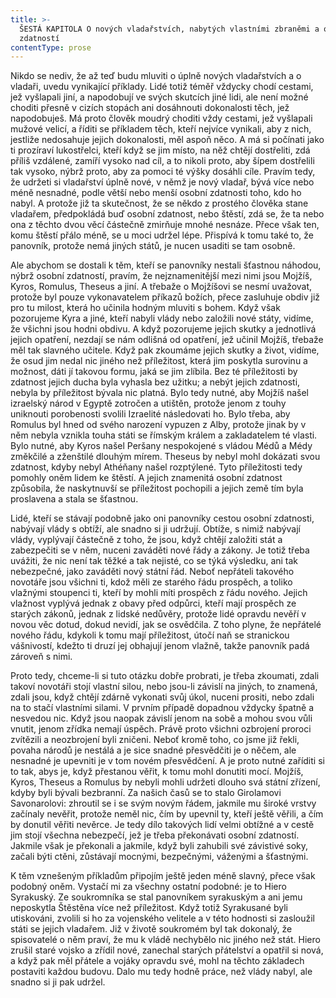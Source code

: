 ```yaml
---
title: >-
  ŠESTÁ KAPITOLA O nových vladařstvích, nabytých vlastními zbraněmi a osobní
  zdatností
contentType: prose
---
```


<section>

Nikdo se nediv, že až teď budu mluviti o úplně nových vladařstvích a o vladaři, uvedu vynikající příklady. Lidé totiž téměř vždycky chodí cestami, jež vyšlapali jiní, a napodobují ve svých skutcích jiné lidi, ale není možné choditi přesně v cizích stopách ani dosáhnouti dokonalosti těch, jež napodobuješ. Má proto člověk moudrý choditi vždy cestami, jež vyšlapali mužové velicí, a říditi se příkladem těch, kteří nejvíce vynikali, aby z nich, jestliže nedosahuje jejich dokonalosti, měl aspoň něco. A má si počínati jako ti prozíraví lukostřelci, kteří když se jim místo, na něž chtějí dostřeliti, zdá příliš vzdálené, zamíří vysoko nad cíl, a to nikoli proto, aby šípem dostřelili tak vysoko, nýbrž proto, aby za pomoci té výšky dosáhli cíle. Pravím tedy, že udržeti si vladařství úplně nové, v němž je nový vladař, bývá více nebo méně nesnadné, podle větší nebo menší osobní zdatnosti toho, kdo ho nabyl. A protože již ta skutečnost, že se někdo z prostého člověka stane vladařem, předpokládá buď osobní zdatnost, nebo štěstí, zdá se, že ta nebo ona z těchto dvou věcí částečně zmirňuje mnohé nesnáze. Přece však ten, komu štěstí přálo méně, se u moci udržel lépe. Přispívá k tomu také to, že panovník, protože nemá jiných států, je nucen usaditi se tam osobně.

Ale abychom se dostali k těm, kteří se panovníky nestali šťastnou náhodou, nýbrž osobní zdatností, pravím, že nejznamenitější mezi nimi jsou Mojžíš, Kyros, Romulus, Theseus a jiní. A třebaže o Mojžíšovi se nesmí uvažovat, protože byl pouze vykonavatelem příkazů božích, přece zasluhuje obdiv již pro tu milost, která ho učinila hodným mluviti s bohem. Když však pozorujeme Kyra a jiné, kteří nabyli vlády nebo založili nové státy, vidíme, že všichni jsou hodni obdivu. A když pozorujeme jejich skutky a jednotlivá jejich opatření, nezdají se nám odlišná od opatření, jež učinil Mojžíš, třebaže měl tak slavného učitele. Když pak zkoumáme jejich skutky a život, vidíme, že osud jim nedal nic jiného než příležitost, která jim poskytla surovinu a možnost, dáti jí takovou formu, jaká se jim zlíbila. Bez té příležitosti by zdatnost jejich ducha byla vyhasla bez užitku; a nebýt jejich zdatnosti, nebyla by příležitost bývala nic platná. Bylo tedy nutné, aby Mojžíš našel izraelský národ v Egyptě zotročen a utištěn, protože jenom z touhy uniknouti porobenosti svolili Izraelité následovati ho. Bylo třeba, aby Romulus byl hned od svého narození vypuzen z Alby, protože jinak by v něm nebyla vznikla touha státi se římským králem a zakladatelem té vlasti. Bylo nutné, aby Kyros našel Peršany nespokojené s vládou Médů a Médy změkčilé a zženštilé dlouhým mírem. Theseus by nebyl mohl dokázati svou zdatnost, kdyby nebyl Athéňany našel rozptýlené. Tyto příležitosti tedy pomohly oněm lidem ke štěstí. A jejich znamenitá osobní zdatnost způsobila, že naskytnuvší se příležitost pochopili a jejich země tím byla proslavena a stala se šťastnou.

Lidé, kteří se stávají podobně jako oni panovníky cestou osobní zdatnosti, nabývají vlády s obtíží, ale snadno si ji udržují. Obtíže, s nimiž nabývají vlády, vyplývají částečně z toho, že jsou, když chtějí založiti stát a zabezpečiti se v něm, nuceni zaváděti nové řády a zákony. Je totiž třeba uvážiti, že nic není tak těžké a tak nejisté, co se týká výsledku, ani tak nebezpečné, jako zaváděti nový státní řád. Neboť nepřáteli takového novotáře jsou všichni ti, kdož měli ze starého řádu prospěch, a toliko vlažnými stoupenci ti, kteří by mohli míti prospěch z řádu nového. Jejich vlažnost vyplývá jednak z obavy před odpůrci, kteří mají prospěch ze starých zákonů, jednak z lidské nedůvěry, protože lidé opravdu nevěří v novou věc dotud, dokud nevidí, jak se osvědčila. Z toho plyne, že nepřátelé nového řádu, kdykoli k tomu mají příležitost, útočí naň se stranickou vášnivostí, kdežto ti druzí jej obhajují jenom vlažně, takže panovník padá zároveň s nimi.

Proto tedy, chceme-li si tuto otázku dobře probrati, je třeba zkoumati, zdali takoví novotáři stojí vlastní silou, nebo jsou-li závislí na jiných, to znamená, zdali jsou, když chtějí zdárně vykonati svůj úkol, nuceni prositi, nebo zdali na to stačí vlastními silami. V prvním případě dopadnou vždycky špatně a nesvedou nic. Když jsou naopak závislí jenom na sobě a mohou svou vůli vnutit, jenom zřídka nemají úspěch. Právě proto všichni ozbrojení proroci zvítězili a neozbrojení byli zničeni. Neboť kromě toho, co jsme již řekli, povaha národů je nestálá a je sice snadné přesvědčiti je o něčem, ale nesnadné je upevniti je v tom novém přesvědčení. A je proto nutné zaříditi si to tak, abys je, když přestanou věřit, k tomu mohl donutiti mocí. Mojžíš, Kyros, Theseus a Romulus by nebyli mohli udržeti dlouho svá státní zřízení, kdyby byli bývali bezbranní. Za našich časů se to stalo Girolamovi Savonarolovi: zhroutil se i se svým novým řádem, jakmile mu široké vrstvy začínaly nevěřit, protože neměl nic, čím by upevnil ty, kteří ještě věřili, a čím by donutil věřiti nevěrce. Je tedy dílo takových lidí velmi obtížné a v cestě jim stojí všechna nebezpečí, jež je třeba překonávati osobní zdatností. Jakmile však je překonali a jakmile, když byli zahubili své závistivé soky, začali býti ctěni, zůstávají mocnými, bezpečnými, váženými a šťastnými.

K těm vznešeným příkladům připojím ještě jeden méně slavný, přece však podobný oněm. Vystačí mi za všechny ostatní podobné: je to Hiero Syrakuský. Ze soukromníka se stal panovníkem syrakuským a ani jemu neposkytla Štěstěna více než příležitost. Když totiž Syrakusané byli utiskováni, zvolili si ho za vojenského velitele a v této hodnosti si zasloužil státi se jejich vladařem. Již v životě soukromém byl tak dokonalý, že spisovatelé o něm praví, že mu k vládě nechybělo nic jiného než stát. Hiero zrušil staré vojsko a zřídil nové, zanechal starých přátelství a opatřil si nová, a když pak měl přátele a vojáky opravdu své, mohl na těchto základech postaviti každou budovu. Dalo mu tedy hodně práce, než vlády nabyl, ale snadno si ji pak udržel.

</section>
